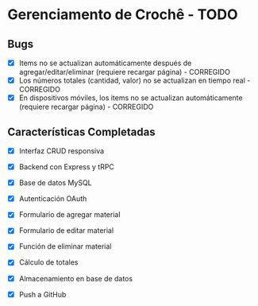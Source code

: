 # Gerenciamento de Crochê - TODO

## Bugs
- [x] Items no se actualizan automáticamente después de agregar/editar/eliminar (requiere recargar página) - CORREGIDO
- [x] Los números totales (cantidad, valor) no se actualizan en tiempo real - CORREGIDO
- [x] En dispositivos móviles, los items no se actualizan automáticamente (requiere recargar página) - CORREGIDO

## Características Completadas
- [x] Interfaz CRUD responsiva
- [x] Backend con Express y tRPC
- [x] Base de datos MySQL
- [x] Autenticación OAuth
- [x] Formulario de agregar material
- [x] Formulario de editar material
- [x] Función de eliminar material
- [x] Cálculo de totales
- [x] Almacenamiento en base de datos
- [x] Push a GitHub

